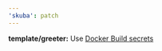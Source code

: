 ```yaml
---
'skuba': patch
---
```


**template/greeter:** Use [Docker Build secrets](https://docs.docker.com/develop/develop-images/build_enhancements/#new-docker-build-secret-information)
